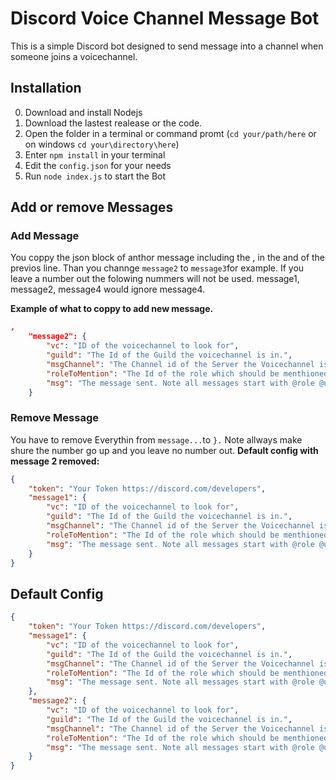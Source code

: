 # Discord Voice Channel Message Bot
This is a simple Discord bot designed to send message into a channel when someone joins a voicechannel.

## Installation
0. Download and install Nodejs
1. Download the lastest realease or the code.
2. Open the folder in a terminal or command promt (`cd your/path/here` or on windows `cd your\directory\here`)
3. Enter `npm install` in your terminal
4. Edit the `config.json` for your needs
5. Run `node index.js` to start the Bot

## Add or remove Messages
### Add Message
You coppy the json block of anthor message including the , in the and of the previos line. Than you channge `message2` to `message3`for example. If you leave a number out the folowing nummers will not be used. message1, message2, message4 would ignore message4.

**Example of what to coppy to add new message.**
```json
,
    "message2": {
        "vc": "ID of the voicechannel to look for",        
        "guild": "The Id of the Guild the voicechannel is in.",
        "msgChannel": "The Channel id of the Server the Voicechannel is in",
        "roleToMention": "The Id of the role which should be menthioned",
        "msg": "The message sent. Note all messages start with @role @user"
    }
```

### Remove Message
You have to remove Everythin from `message...`to `}.`
Note allways make shure the number go up and you leave no number out.
**Default config with message 2 removed:**
```json
{
    "token": "Your Token https://discord.com/developers",
    "message1": {
        "vc": "ID of the voicechannel to look for",        
        "guild": "The Id of the Guild the voicechannel is in.",
        "msgChannel": "The Channel id of the Server the Voicechannel is in",
        "roleToMention": "The Id of the role which should be menthioned",
        "msg": "The message sent. Note all messages start with @role @user"
    }
}
```

## Default Config
```json
{
    "token": "Your Token https://discord.com/developers",
    "message1": {
        "vc": "ID of the voicechannel to look for",        
        "guild": "The Id of the Guild the voicechannel is in.",
        "msgChannel": "The Channel id of the Server the Voicechannel is in",
        "roleToMention": "The Id of the role which should be menthioned",
        "msg": "The message sent. Note all messages start with @role @user"
    },
    "message2": {
        "vc": "ID of the voicechannel to look for",        
        "guild": "The Id of the Guild the voicechannel is in.",
        "msgChannel": "The Channel id of the Server the Voicechannel is in",
        "roleToMention": "The Id of the role which should be menthioned",
        "msg": "The message sent. Note all messages start with @role @user"
    }
}
```
